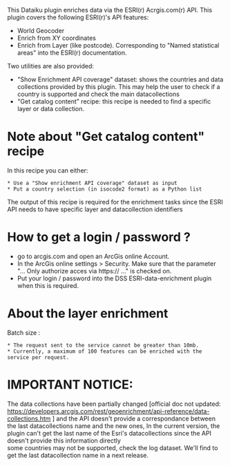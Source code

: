 This Dataiku plugin enriches  data via the ESRI(r) Acrgis.com(r) API. This plugin covers the following ESRI(r)'s API features:

 * World Geocoder
 * Enrich from XY coordinates
 * Enrich from Layer (like postcode). Corresponding to "Named statistical areas" into the ESRI(r) documentation.

Two utilities are also provided:

 *  "Show Enrichment API coverage" dataset: shows the countries and data collections provided by this plugin. This may help the user to check if a country is supported and check the main datacollections
 * "Get catalog content" recipe: this recipe is needed to find a specific layer or data collection.


# Note about "Get catalog content" recipe

In this recipe you can either:

	* Use a "Show enrichment API coverage" dataset as input
	* Put a country selection (in isocode2 format) as a Python list

The output of this recipe is required for the enrichment tasks since the ESRI API needs to have specific layer and datacollection identifiers

# How to get a login / password ?

* go to arcgis.com and open an ArcGis online Account.
* In the ArcGis online settings > Security. Make sure that the parameter "... Only authorize acces via https:// ..." is checked on.
* Put your login / password into the DSS ESRI-data-enrichment plugin when this is required.

# About the layer enrichment

Batch size :

	* The request sent to the service cannot be greater than 10mb.
	* Currently, a maximum of 100 features can be enriched with the service per request.
    
# IMPORTANT NOTICE:
The data collections have been partially changed [official doc not updated: https://developers.arcgis.com/rest/geoenrichment/api-reference/data-collections.htm ] and the API doesn't provide a correspondance between the last datacollections name and the new ones, 
In the current version, the plugin can't get the last name of the Esri's datacollections since the API doesn't provide this information directly  
some countries may not be supported, check the log dataset.
We'll find to get the last datacollection name in a next release.
